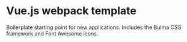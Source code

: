 # Vue.js webpack template

Boilerplate starting point for new applications. Includes the Bulma CSS framework and Font Awesome icons.


